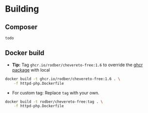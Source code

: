 # Building

## Composer

`todo`

## Docker build

* **Tip:** Tag `ghcr.io/rodber/chevereto-free:1.6` to override the [ghcr package](https://github.com/rodber/chevereto-free/pkgs/container/chevereto-free) with local

```sh
docker build -t ghcr.io/rodber/chevereto-free:1.6 . \
    -f httpd-php.Dockerfile
```

* For custom tag: Replace `tag` with your own.

```sh
docker build -t rodber/chevereto-free:tag . \
    -f httpd-php.Dockerfile
```
